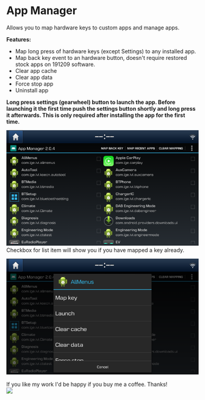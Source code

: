 
# App Manager
Allows you to map hardware keys to custom apps and manage apps. <br />

**Features:<br  />**
* Map long press of hardware keys (except Settings) to any installed app.<br  />
* Map back key event to an hardware button, doesn't require restored stock apps on 191209 software.<br  />
* Clear app cache
* Clear app data
* Force stop app
* Uninstall app

**Long press settings (gearwheel) button to launch the app. Before launching it the first time push the settings button shortly and long press it afterwards. This is only required after installing the app for the first time.<br />**

![Screenshot](doc/screenshot.png) <br />
Checkbox for list item will show you if you have mapped a key already.

![Screenshot](doc/screenshot2.png) <br />

If you like my work I'd be happy if you buy me a coffee. Thanks!<br  />
[![](https://www.paypalobjects.com/en_US/i/btn/btn_donateCC_LG.gif)](https://www.paypal.com/cgi-bin/webscr?cmd=_s-xclick&hosted_button_id=RT8WTFDGMLFPG)

